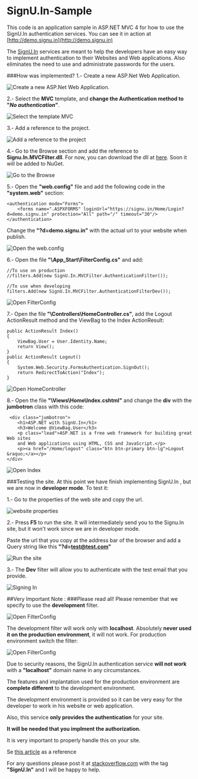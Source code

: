 # SignU.In-Sample
This code is an application sample in ASP.NET MVC 4 for how to use the SignU.In authentication services. You can see it in action at [http://demo.signu.in](http://demo.signu.in)

The [SignU.In](http://signu.in) services are meant to help the developers have an easy way to implement authentication to their Websites and Web applications. Also eliminates the need to use and administrate passwords for the users.

###How was implemented?
 1.- Create a new ASP.Net Web Application.
 
![Create a new ASP.Net Web Application.](https://raw.githubusercontent.com/proteo5/SignU.In-Sample/master/Content/Pic1.png)

2.- Select the **MVC** template, and **change the Authentication method to "_No authentication_"**. 

![Select the template MVC](https://raw.githubusercontent.com/proteo5/SignU.In-Sample/master/Content/Pic2.png)

3.- Add a reference to the project.

![Add a reference to the project](https://raw.githubusercontent.com/proteo5/SignU.In-Sample/master/Content/Pic3.png)

4.- Go to the Browse section and add the reference to **Signu.In.MVCFilter.dll**. For now, you can download the dll at [here](https://github.com/proteo5/SignU.In-Sample/tree/master/Heachi.MVCFilter/bin/Release). Soon it will be added to NuGet.

![Go to the Browse](https://raw.githubusercontent.com/proteo5/SignU.In-Sample/master/Content/Pic4.png)

5.- Open the **"web.config"** file and add the following code in the **"system.web"** section:
```
<authentication mode="Forms">
    <forms name=".ASPXFORMS" loginUrl="https://signu.in/Home/Login?d=demo.signu.in" protection="All" path="/" timeout="30"/>
</authentication>
```
Change the **"?d=demo.signu.in"** with the actual url to your website when publish. 

![Open the web.config](https://raw.githubusercontent.com/proteo5/SignU.In-Sample/master/Content/Pic5.png)

6.- Open the file **"\App_Start\FilterConfig.cs"** and add:
```
//To use on production
//filters.Add(new SignU.In.MVCFilter.AuthenticationFilter());
            
//To use when developing
filters.Add(new SignU.In.MVCFilter.AuthenticationFilterDev());
```

![Open FilterConfig](https://raw.githubusercontent.com/proteo5/SignU.In-Sample/master/Content/Pic6.png)

7.- Open the file **"\Controllers\HomeController.cs"**, add the Logout ActionResult method and the ViewBag to the Index ActionResult:
```
public ActionResult Index()
{
	ViewBag.User = User.Identity.Name;
    return View();
}
public ActionResult Logout()
{
	System.Web.Security.FormsAuthentication.SignOut();
    return RedirectToAction("Index");
}
```

![Open HomeController](https://raw.githubusercontent.com/proteo5/SignU.In-Sample/master/Content/Pic7.png)

8.- Open the file **"\Views\Home\Index.cshtml"** and change the **div** with the **jumbotron** class with this code:
```
 <div class="jumbotron">
    <h1>ASP.NET with SignU.In</h1>
    <h3>Welcome @ViewBag.User</h3>
    <p class="lead">ASP.NET is a free web framework for building great Web sites 
    and Web applications using HTML, CSS and JavaScript.</p>
    <p><a href="/Home/logout" class="btn btn-primary btn-lg">Logout &raquo;</a></p>
</div>
```
![Open Index](https://raw.githubusercontent.com/proteo5/SignU.In-Sample/master/Content/Pic8.png)

###Testing the site. 
 At this point we have finish implementing SignU.In , but we are now in **developer mode**. 
 To test it:
 
 1.- Go to the properties of the web site and copy the url. 

![website properties](https://raw.githubusercontent.com/proteo5/SignU.In-Sample/master/Content/Pic9.png)

2.- Press **F5** to run the site. It will intermediately send you to the Signu.In site, but it won't work since we are in developer mode.

Paste the url that you copy at the address bar of the browser and add a Query string like this **"?d=test@test.com"**

![Run the site](https://raw.githubusercontent.com/proteo5/SignU.In-Sample/master/Content/Pic10.png)

3.- The **Dev** filter will allow you to authenticate with the test email that you provide. 

![Signing In](https://raw.githubusercontent.com/proteo5/SignU.In-Sample/master/Content/Pic11.png)

##Very Important Note :
###Please read all!
Please remember that we specify to use the **development** filter.

![Open FilterConfig](https://raw.githubusercontent.com/proteo5/SignU.In-Sample/master/Content/Pic6.png)

 The development filter will work only with **localhost**. 
Absolutely **never used it on the production  environment**, it will not work. 
For production environment switch the filter:  

![Open FilterConfig](https://raw.githubusercontent.com/proteo5/SignU.In-Sample/master/Content/Pic12.png)

Due to security reasons, the SignU.In authentication service **will not work** with a **"localhost"** domain name in any circumstances.

The features and implantation used for the production environment are **complete different** to the development environment.

The development environment is provided so it can be very easy for the developer to work in his website or web application.

Also, this service **only provides the authentication** for your site. 

**It will be needed that you implment the authorization.** 

It is very important to properly handle this on your site. 

Se [this article](http://www.bu.edu/tech/about/security-resources/bestpractice/auth/) as a reference 

For any questions please post it at [stackoverflow.com](stackoverflow.com) with the tag **"SignU.In"** and I will be happy to help.